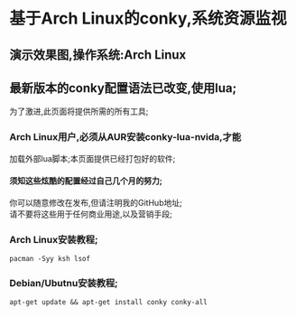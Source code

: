 # 基于Arch Linux的conky,系统资源监视

## 演示效果图,操作系统:Arch Linux


## 最新版本的conky配置语法已改变,使用lua;  
为了激进,此页面将提供所需的所有工具;

### Arch Linux用户,必须从AUR安装conky-lua-nvida,才能  
加载外部lua脚本;本页面提供已经打包好的软件;

#### 须知这些炫酷的配置经过自己几个月的努力;  
你可以随意修改在发布,但请注明我的GitHub地址;  
请不要将这些用于任何商业用途,以及营销手段;

### Arch Linux安装教程;
```
pacman -Syy ksh lsof
```

### Debian/Ubutnu安装教程;
```
apt-get update && apt-get install conky conky-all
```
